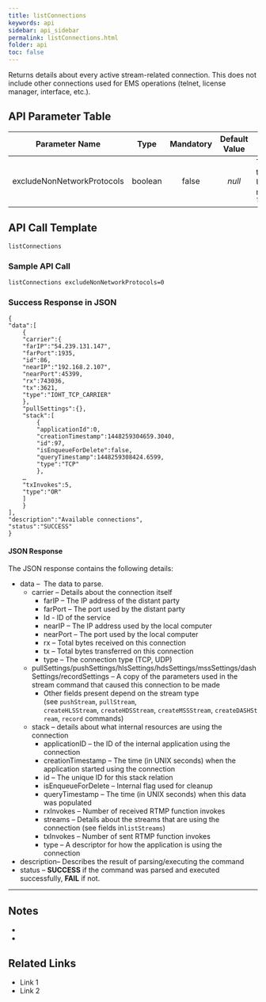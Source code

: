 ```yaml
---
title: listConnections
keywords: api
sidebar: api_sidebar
permalink: listConnections.html
folder: api
toc: false
---
```




Returns details about every active stream-related connection. This does not include other connections used for EMS operations (telnet, license manager, interface, etc.).





## API Parameter Table

|     **Parameter Name**     |  Type   | **Mandatory** | **Default Value** | **Description**                          |
| :------------------------: | :-----: | :-----------: | :---------------: | ---------------------------------------- |
| excludeNonNetworkProtocols | boolean |     false     |      *null*       | The unique Id of the connection. Usually a value returned by `listConnectionsIds` |



## API Call Template

``` 
listConnections
```



### Sample API Call

```
listConnections excludeNonNetworkProtocols=0
```



### Success Response in JSON

``` 
{
"data":[
    {
    "carrier":{
    "farIP":"54.239.131.147",
    "farPort":1935,
    "id":86,
    "nearIP":"192.168.2.107",
    "nearPort":45399,
    "rx":743036,
    "tx":3621,
    "type":"IOHT_TCP_CARRIER"
    },
    "pullSettings":{},
    "stack":[
        {
        "applicationId":0,
        "creationTimestamp":1448259304659.3040,
        "id":97,
        "isEnqueueForDelete":false,
        "queryTimestamp":1448259308424.6599,
        "type":"TCP"
        },
    …
    "txInvokes":5,
    "type":"OR"
    ]
    }
],
"description":"Available connections",
"status":"SUCCESS"
}
```



#### JSON Response

The JSON response contains the following details:

- data –  The data to parse.
  - carrier – Details about the connection itself
    - farIP – The IP address of the distant party
    - farPort – The port used by the distant party
    - Id - ID of the service
    - nearIP – The IP address used by the local computer
    - nearPort – The port used by the local computer
    - rx – Total bytes received on this connection
    - tx – Total bytes transferred on this connection
    - type – The connection type (TCP, UDP)
  - pullSettings/pushSettings/hlsSettings/hdsSettings/mssSettings/dashSettings/recordSettings – A copy of the parameters used in the stream command that caused this connection to be made
    - Other fields present depend on the stream type (see `pushStream`, `pullStream`, `createHLSStream`, `createHDSStream`, `createMSSStream`, `createDASHStream`, `record` commands)
  - stack – details about what internal resources are using the connection
    - applicationID – the ID of the internal application using the connection
    - creationTimestamp – The time (in UNIX seconds) when the application started using the connection
    - id – The unique ID for this stack relation
    - isEnqueueForDelete – Internal flag used for cleanup
    - queryTimestamp – The time (in UNIX seconds) when this data was populated
    - rxInvokes – Number of received RTMP function invokes
    - streams – Details about the streams that are using the connection (see fields in`listStreams`)
    - txInvokes – Number of sent RTMP function invokes
    - type – A descriptor for how the application is using the connection
- description– Describes the result of parsing/executing the command
- status – **SUCCESS** if the command was parsed and executed successfully, **FAIL** if not.

------

## Notes

- ​
- ​





## **Related Links**

- Link 1
- Link 2